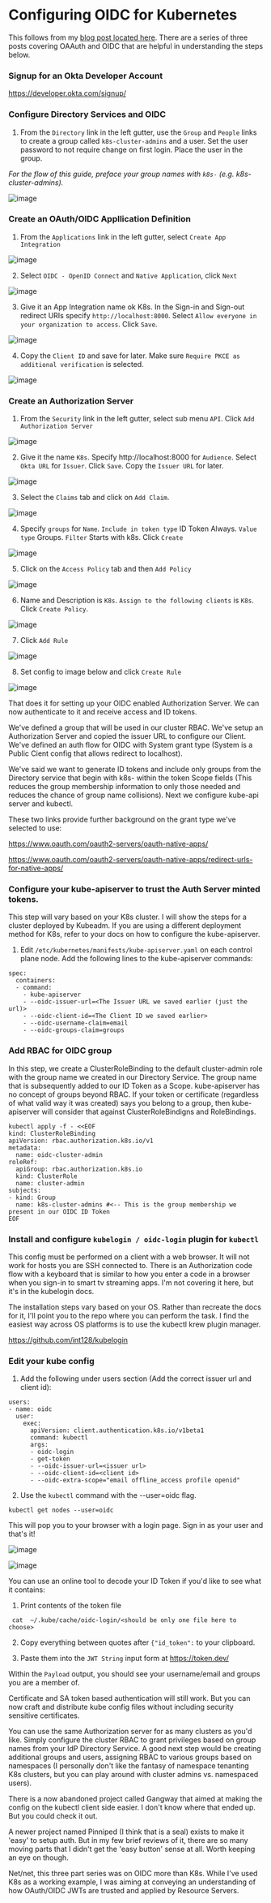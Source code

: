 # Configuring OIDC for Kubernetes


This follows from my [blog post located here](https://vrelevant.net/oidc-devops-and-sre-level-part-3/). There are a series of three posts covering OAAuth and OIDC that are helpful 
in understanding the steps below.

### Signup for an Okta Developer Account

https://developer.okta.com/signup/

### Configure Directory Services and OIDC

1. From the `Directory` link in the left gutter, use the `Group` and `People` links to create a group called `k8s-cluster-admins` and a user. Set the user password to not require change on first login. Place the user in the group.

_For the flow of this guide, preface your group names with `k8s-` (e.g. k8s-cluster-admins)._

![image](https://user-images.githubusercontent.com/45366367/232320134-f70a913d-5eb6-4251-a0b6-d284d245f2a7.png)

### Create an OAuth/OIDC Appllication Definition

1. From the `Applications` link in the left gutter, select `Create App Integration`

![image](https://user-images.githubusercontent.com/45366367/232320740-4d5780df-5ffa-482c-a5fd-542fefb1fcbb.png)

2. Select `OIDC - OpenID Connect` and `Native Application`, click `Next`

![image](https://user-images.githubusercontent.com/45366367/232320814-ea9b763a-71a7-485b-8b6c-d2351de850cb.png)

3. Give it an App Integration name ok K8s. In the Sign-in and Sign-out redirect URIs specify `http://localhost:8000`. Select `Allow everyone in your organization to access`. Click `Save`.

![image](https://user-images.githubusercontent.com/45366367/232321245-279a46f1-bc6d-4923-a7d5-b2ed89d9b693.png)

4. Copy the `Client ID` and save for later. Make sure `Require PKCE as additional verification` is selected.

![image](https://user-images.githubusercontent.com/45366367/232321348-b3da067e-3f58-4baf-8da6-6d573ae7c591.png)

### Create an Authorization Server

1. From the `Security` link in the left gutter, select sub menu `API`. Click `Add Authorization Server`

![image](https://user-images.githubusercontent.com/45366367/232321528-ed786930-ae62-41ae-bf6a-981fa1afbce9.png)

2. Give it the name `K8s`. Specify http://localhost:8000 for `Audience`. Select `Okta URL` for `Issuer`. Click `Save`. 
Copy the `Issuer URL` for later.

![image](https://user-images.githubusercontent.com/45366367/232322126-e3278d1b-d255-4213-8034-e3d4a39be62c.png)

3. Select the `Claims` tab and click on `Add Claim`.

![image](https://user-images.githubusercontent.com/45366367/232322328-3a2d4e3e-c145-495b-8f14-0fccf70c6b16.png)

4. Specify `groups` for `Name`. `Include in token type` ID Token Always. `Value type` Groups. `Filter` Starts with k8s. Click `Create`

![image](https://user-images.githubusercontent.com/45366367/232322614-473a1fe8-d5f9-4f4a-930c-a58fc2fc3e9c.png)

5. Click on the `Access Policy` tab and then `Add Policy`

![image](https://user-images.githubusercontent.com/45366367/232322863-365a55b3-86b9-47cd-9786-82fea6d1ac78.png)

6. Name and Description is `K8s`. `Assign to the following clients` is `K8s`. Click `Create Policy`.

![image](https://user-images.githubusercontent.com/45366367/232323076-3e218ed8-c389-4905-897c-5dcbbe5332ac.png)

7. Click `Add Rule`

![image](https://user-images.githubusercontent.com/45366367/232323133-3a820b71-c845-45c1-b7b3-4c83a9240995.png)

8. Set config to image below and click `Create Rule`

![image](https://user-images.githubusercontent.com/45366367/232323322-e35e8a69-7b6b-4965-9dde-1fa897908374.png)

That does it for setting up your OIDC enabled Authorization Server. We can now authenticate to it and receive access and ID tokens.

We've defined a group that will be used in our cluster RBAC. We've setup an Authorization Server and copied the issuer URL to configure our Client. We've defined an auth flow for OIDC with System grant type (System is a Public Cient config that allows redirect to localhost). 

We've said we want to generate ID tokens and include only groups from the Directory service that begin with k8s- within the token Scope fields (This reduces the group membership information to only those needed and reduces the chance of group name collisions). Next we configure kube-api server and kubectl.

These two links provide further background on the grant type we've selected to use:

https://www.oauth.com/oauth2-servers/oauth-native-apps/

https://www.oauth.com/oauth2-servers/oauth-native-apps/redirect-urls-for-native-apps/

### Configure your kube-apiserver to trust the Auth Server minted tokens.

This step will vary based on your K8s cluster. I will show the steps for a cluster deployed by Kubeadm. If you are using a different 
deployment method for K8s, refer to your docs on how to configure the kube-apiserver.

1. Edit `/etc/kubernetes/manifests/kube-apiserver.yaml` on each control plane node. Add the following lines to the kube-apiserver commands:

```console
spec:
  containers:
  - command:
    - kube-apiserver
    - --oidc-issuer-url=<The Issuer URL we saved earlier (just the url)>
    - --oidc-client-id=<The Client ID we saved earlier>
    - --oidc-username-claim=email
    - --oidc-groups-claim=groups
``` 

### Add RBAC for OIDC group

In this step, we create a ClusterRoleBinding to the default cluster-admin role with the group name we created in our Directory Service. The group name that is subsequently added to our ID Token as a Scope. kube-apiserver has no concept of groups beyond RBAC. If your token or certificate (regardless of what valid way it was created) says you belong to a group, then kube-apiserver will consider that against ClusterRoleBindigns and RoleBindings. 

```console
kubectl apply -f - <<EOF
kind: ClusterRoleBinding
apiVersion: rbac.authorization.k8s.io/v1
metadata:
  name: oidc-cluster-admin
roleRef:
  apiGroup: rbac.authorization.k8s.io
  kind: ClusterRole
  name: cluster-admin
subjects:
- kind: Group
  name: k8s-cluster-admins #<-- This is the group membership we present in our OIDC ID Token
EOF
```

### Install and configure `kubelogin / oidc-login` plugin for `kubectl`

This config must be performed on a client with a web browser. It will not work for hosts you are SSH connected to. There 
is an Authorization code flow with a keyboard that is similar to how you enter a code in a browser when you sign-in to 
smart tv streaming apps. I'm not covering it here, but it's in the kubelogin docs.


The installation steps vary based on your OS. Rather than recreate the docs for it, I'll point you to the 
repo where you can perform the task. I find the easiest way across OS platforms is to use the kubectl krew 
plugin manager.

https://github.com/int128/kubelogin

### Edit your kube config 

1. Add the following under users section (Add the correct issuer url and client id):

```console
users:
- name: oidc
  user:
    exec:
      apiVersion: client.authentication.k8s.io/v1beta1
      command: kubectl
      args:
      - oidc-login
      - get-token
      - --oidc-issuer-url=<issuer url>
      - --oidc-client-id=<client id>
      - --oidc-extra-scope="email offline_access profile openid"
```

2. Use the `kubectl` command with the --user=oidc flag.

```
kubectl get nodes --user=oidc
```

This will pop you to your browser with a login page. Sign in as your user and that's it!

![image](https://user-images.githubusercontent.com/45366367/232607011-86fd182f-079b-4612-98c8-a98b7c18e301.png)

![image](https://user-images.githubusercontent.com/45366367/232607102-fa6fb9f4-05b1-4348-80a5-a8997e44ffe4.png)

You can use an online tool to decode your ID Token if you'd like to see what it contains:

1. Print contents of the token file

```console
 cat  ~/.kube/cache/oidc-login/<should be only one file here to choose>
```

2. Copy everything between quotes after `{"id_token":` to your clipboard.

3. Paste them into the `JWT String` input form at https://token.dev/

Within the `Payload` output, you should see your username/email and groups you are a member of.

Certificate and SA token based authentication will still work. But you can now craft and distribute kube config files without including security sensitive certificates.

You can use the same Authorization server for as many clusters as you'd like. Simply configure the cluster RBAC to grant 
privileges based on group names from your IdP Directory Service. A good next step would be creating additional groups and users, assigning RBAC to various groups based on namespaces (I personally don't like the fantasy of namespace tenanting K8s clusters, but you can play around with cluster admins vs. namespaced users). 

There is a now abandoned project called Gangway that aimed at making the config on the kubectl client side easier. I don't know where that ended up. But you could check it out.

A newer project named Pinniped (I think that is a seal) exists to make it 'easy' to setup auth. But in my few brief reviews of it, there are so many moving parts that I didn't get the 'easy button' sense at all. Worth keeping an eye on though.

Net/net, this three part series was on OIDC more than K8s. While I've used K8s as a working example, I was aiming at conveying an understanding of how OAuth/OIDC JWTs are trusted and applied by Resource Servers.
